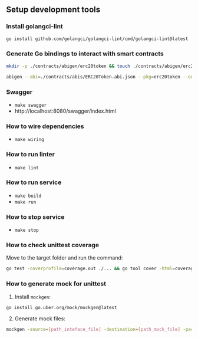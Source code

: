 ## Setup development tools

### Install golangci-lint
```bash
go install github.com/golangci/golangci-lint/cmd/golangci-lint@latest
```

### Generate Go bindings to interact with smart contracts
```bash
mkdir -p ./contracts/abigen/erc20token && touch ./contracts/abigen/erc20token/ERC20Token.go

abigen --abi=./contracts/abis/ERC20Token.abi.json --pkg=erc20token --out=./contracts/abigen/erc20token/ERC20Token.go
```

### Swagger
- `make swagger`
- http://localhost:8080/swagger/index.html

### How to wire dependencies
- `make wiring`

### How to run linter
- `make lint`

### How to run service
- `make build`
- `make run`

### How to stop service
- `make stop`

### How to check unittest coverage
Move to the target folder and run the command:

```bash
go test -coverprofile=coverage.out ./... && go tool cover -html=coverage.out
```

### How to generate mock for unittest
1. Install `mockgen`:
```bash
go install go.uber.org/mock/mockgen@latest
```
2. Generate mock files:
```bash
mockgen -source=[path_inteface_file] -destination=[path_mock_file] -package=mocks
```  





